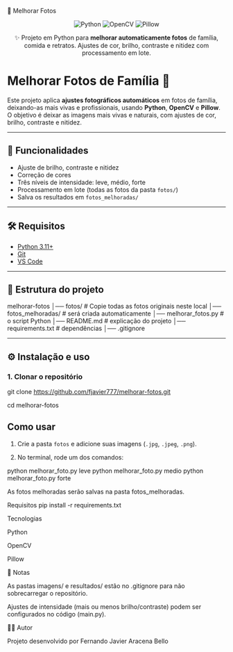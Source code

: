 📸 Melhorar Fotos
<p align="center"> <img src="https://img.shields.io/badge/python-3.11-blue?logo=python" alt="Python"> <img src="https://img.shields.io/badge/OpenCV-Enabled-green?logo=opencv" alt="OpenCV"> <img src="https://img.shields.io/badge/Pillow-Enhanced-orange?logo=pillow" alt="Pillow"> </p> <p align="center"> ✨ Projeto em Python para <b>melhorar automaticamente fotos</b> de família, comida e retratos. Ajustes de cor, brilho, contraste e nitidez com processamento em lote. </p>

# Melhorar Fotos de Família 📸

Este projeto aplica **ajustes fotográficos automáticos** em fotos de família, deixando-as mais vivas e profissionais, usando **Python**, **OpenCV** e **Pillow**.  
O objetivo é deixar as imagens mais vivas e naturais, com ajustes de cor, brilho, contraste e nitidez.


---

## 🚀 Funcionalidades
- Ajuste de brilho, contraste e nitidez
- Correção de cores
- Três níveis de intensidade: leve, médio, forte
- Processamento em lote (todas as fotos da pasta `fotos/`)
- Salva os resultados em `fotos_melhoradas/`

---

## 🛠️ Requisitos

- [Python 3.11+](https://www.python.org/downloads/release/python-3110/)  
- [Git](https://git-scm.com/downloads)  
- [VS Code](https://code.visualstudio.com/)  

---

## 📂 Estrutura do projeto
melhorar-fotos
│── fotos/                # Copie todas as fotos originais neste local
│── fotos_melhoradas/     # será criada automaticamente
│── melhorar_fotos.py     # o script Python
│── README.md             # explicação do projeto
│── requirements.txt      # dependências
│── .gitignore


---

## ⚙️ Instalação e uso

### 1. Clonar o repositório

git clone https://github.com/fjavier777/melhorar-fotos.git

cd melhorar-fotos

## Como usar
1. Crie a pasta `fotos` e adicione suas imagens (`.jpg`, `.jpeg`, `.png`).

2. No terminal, rode um dos comandos:

python melhorar_foto.py leve
python melhorar_foto.py medio
python melhorar_foto.py forte

As fotos melhoradas serão salvas na pasta fotos_melhoradas.

Requisitos
pip install -r requirements.txt

Tecnologias

Python

OpenCV

Pillow


📌 Notas

As pastas imagens/ e resultados/ estão no .gitignore para não sobrecarregar o repositório.

Ajustes de intensidade (mais ou menos brilho/contraste) podem ser configurados no código (main.py).

👨‍💻 Autor

Projeto desenvolvido por Fernando Javier Aracena Bello
